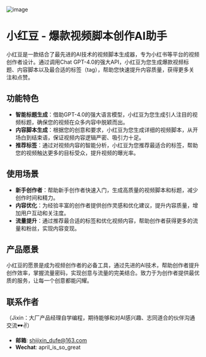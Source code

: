 ![image](https://github.com/Xikikin/Viral-Video-AI-Creative-Assistant/assets/168722073/c105ea75-3b41-4090-a44b-752295689ca9)



# 小红豆 - 爆款视频脚本创作AI助手
小红豆是一款结合了最先进的AI技术的视频脚本生成器，专为小红书等平台的视频创作者设计。通过调用Chat GPT-4.0的强大API，小红豆为您生成爆款视频标题、内容脚本以及最合适的标签（tag），帮助您快速提升内容质量，获得更多关注和点赞。

## 功能特色

- **智能标题生成**：借助GPT-4.0的强大语言模型，小红豆为您生成引人注目的视频标题，确保您的视频在众多内容中脱颖而出。
- **内容脚本生成**：根据您的创意和要求，小红豆为您生成详细的视频脚本，从开场白到结束语，保证视频内容逻辑严密、吸引力十足。
- **推荐标签**：通过对视频内容的智能分析，小红豆为您推荐最适合的标签，帮助您的视频触达更多的目标受众，提升视频的曝光率。

## 使用场景

- **新手创作者**：帮助新手创作者快速入门，生成高质量的视频脚本和标题，减少创作时间和精力。
- **内容优化**：为经验丰富的创作者提供创作灵感和优化建议，提升内容质量，增加用户互动和关注度。
- **流量提升**：通过推荐最合适的标签和优化视频内容，帮助创作者获得更多的流量和粉丝，实现内容变现。

## 产品愿景

小红豆的愿景是成为视频创作者的必备工具，通过先进的AI技术，帮助创作者提升创作效率，掌握流量密码，实现创意与流量的完美结合。致力于为创作者提供最优质的服务，让每一个创意都能闪耀。

## 联系作者
（Jixin：大厂产品经理自学编程，期待能够和对AI感兴趣、志同道合的伙伴沟通交流🕶️✌️）
- **邮箱**: shijixin_dufe@163.com
- **Wechat**: april_is_so_great
